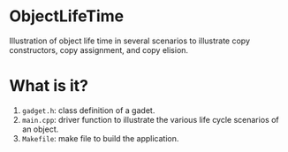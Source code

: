 # ObjectLifeTime
Illustration of object life time in several scenarios to illustrate
copy constructors, copy assignment, and copy elision.

# What is  it?
  1. `gadget.h`: class definition of a gadet.
  1. `main.cpp`: driver function to illustrate the various life cycle
    scenarios of an object.
  1. `Makefile`: make file to build the application.

